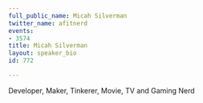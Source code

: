 ```yaml
---
full_public_name: Micah Silverman
twitter_name: afitnerd
events:
- 3574
title: Micah Silverman
layout: speaker_bio
id: 772

---
```

Developer, Maker, Tinkerer, Movie, TV and Gaming Nerd